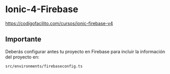 # Ionic-4-Firebase
https://codigofacilito.com/cursos/ionic-firebase-v4

## Importante
Deberás configurar antes tu proyecto en Firebase para incluir la información del proyecto en:
```
src/environments/firebaseconfig.ts
```
